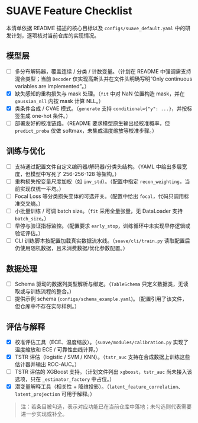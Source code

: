 # SUAVE Feature Checklist

本清单依据 README 描述的核心目标以及 `configs/suave_default.yaml` 中的研发计划，逐项核对当前仓库的实现情况。

## 模型层
- [ ] 多分布解码器，覆盖连续 / 分类 / 计数变量。（计划在 README 中强调需支持混合类型；当前 `Decoder` 仅实现高斯头并在文件头明确写明“Only continuous variables are implemented”。）
- [x] 缺失感知的重构损失与 mask 处理。（`fit` 中对 NaN 位置构造 mask，并在 `gaussian_nll` 内按 mask 计算 NLL。）
- [x] 类条件合成 / CVAE 模式。（`generate` 支持 `conditional={"y": ...}`，并按标签生成 one-hot 条件。）
- [ ] 部署友好的校准链路。（README 要求模型原生输出经校准概率，但 `predict_proba` 仅做 softmax，未集成温度缩放等校准步骤。）

## 训练与优化
- [ ] 支持通过配置文件自定义编码器/解码器/分类头结构。（YAML 中给出多层宽度，但模型中写死了 256-256-128 等架构。）
- [ ] 重构损失按变量尺度加权（如 `inv_std`）。（配置中指定 `recon_weighting`，当前实现仅统一平均。）
- [ ] Focal Loss 等分类损失变体的可选开关。（配置中给出 `focal`，代码只调用标准交叉熵。）
- [ ] 小批量训练 / 可调 batch size。（`fit` 采用全量张量，无 DataLoader 支持 `batch_size`。）
- [ ] 早停与验证指标监控。（配置要求 `early_stop`，训练循环中未实现早停逻辑或验证评估。）
- [ ] CLI 训练脚本按配置加载真实数据流水线。（`suave/cli/train.py` 读取配置后仍使用随机数据，且未消费数据/优化参数配置。）

## 数据处理
- [ ] Schema 驱动的数据列类型解析与绑定。（`TableSchema` 只定义数据类，无读取或与训练流程的整合。）
- [ ] 提供示例 schema (`configs/schema_example.yaml`)。（配置引用了该文件，但仓库中不存在实际样例。）

## 评估与解释
- [x] 校准评估工具（ECE、温度缩放）。（`suave/modules/calibration.py` 实现了温度缩放和 ECE / 可靠性曲线计算。）
- [x] TSTR 评估（logistic / SVM / KNN）。（`tstr_auc` 支持在合成数据上训练这些估计器并输出 ROC-AUC。）
- [ ] TSTR 评估的 XGBoost 支持。（计划文件列出 `xgboost`，`tstr_auc` 尚未接入该选项，只在 `_estimator_factory` 中占位。）
- [x] 潜变量解释工具（相关性 + 降维投影）。（`latent_feature_correlation`、`latent_projection` 可用于解释。）

> 注：若条目被勾选，表示对应功能已在当前仓库中落地；未勾选则代表需要进一步实现或补全。
